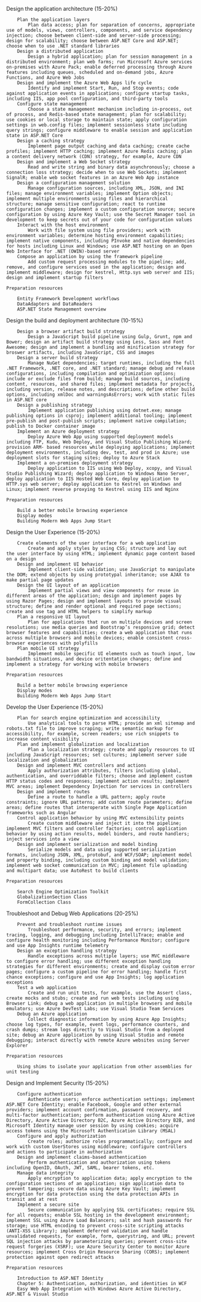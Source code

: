 Design the application architecture (15-20%)

        Plan the application layers
            Plan data access; plan for separation of concerns, appropriate use of models, views, controllers, components, and service dependency injection; choose between client-side and server-side processing; design for scalability; choose between ASP.NET Core and ASP.NET; choose when to use .NET standard libraries
        Design a distributed application
            Design a hybrid application; plan for session management in a distributed environment; plan web farms; run Microsoft Azure services on-premises with Azure Pack; enable deferred processing through Azure features including queues, scheduled and on-demand jobs, Azure Functions, and Azure Web Jobs
        Design and implement the Azure Web Apps life cycle
            Identify and implement Start, Run, and Stop events; code against application events in applications; configure startup tasks, including IIS, app pool configuration, and third-party tools
        Configure state management
            Choose a state management mechanism including in-process, out of process, and Redis-based state management; plan for scalability; use cookies or local storage to maintain state; apply configuration settings in web.config files; implement sessionless state including query strings; configure middleware to enable session and application state in ASP.NET Core
        Design a caching strategy
            Implement page output caching and data caching; create cache profiles; implement HTTP caching; implement Azure Redis caching; plan a content delivery network (CDN) strategy, for example, Azure CDN
        Design and implement a Web Socket strategy
            Read and write string and binary data asynchronously; choose a connection loss strategy; decide when to use Web Sockets; implement SignalR; enable web socket features in an Azure Web App instance
        Design a configuration management solution
            Manage configuration sources, including XML, JSON, and INI files; manage environment variables; implement Option objects; implement multiple environments using files and hierarchical structure; manage sensitive configuration; react to runtime configuration changes; implement a custom configuration source; secure configuration by using Azure Key Vault; use the Secret Manager tool in development to keep secrets out of your code for configuration values
        Interact with the host environment
            Work with file system using file providers; work with environment variables; determine hosting environment capabilities; implement native components, including PInvoke and native dependencies for hosts including Linux and Windows; use ASP.NET hosting on an Open Web Interface for .NET (OWIN)-based server
        Compose an application by using the framework pipeline
            Add custom request processing modules to the pipeline; add, remove, and configure services used in the application; design and implement middleware; design for kestrel, Http.sys web server and IIS; design and implement startup filters

    Preparation resources

        Entity Framework Development workflows
        DataAdapters and DataReaders
        ASP.NET State Management overview

Design the build and deployment architecture (10-15%)

        Design a browser artifact build strategy
            Design a JavaScript build pipeline using Gulp, Grunt, npm and Bower; design an artifact build strategy using Less, Sass and Font Awesome; design and implement a bundling and minification strategy for broswer artifacts, including JavaScript, CSS and images
        Design a server build strategy
            Manage NuGet dependencies; target runtimes, including the full .NET Framework, .NET core, and .NET standard; manage debug and release configurations, including compilation and optimization options; include or exclude files from build; manage build sources, including content, resources, and shared files; implement metadata for projects, including version, release notes, and descriptions; define other build options, including xmlDoc and warningsAsErrors; work with static files in ASP.NET core
        Design a publishing strategy
            Implement application publishing using dotnet.exe; manage publishing options in csproj; implement additional tooling; implement pre-publish and post-publish scripts; implement native compilation; publish to Docker container image
        Implement an Azure deployment strategy
            Deploy Azure Web App using supported deployment models including FTP, Kudu, Web Deploy, and Visual Studio Publishing Wizard; provision ARM- based resources while deploying applications; implement deployment environments, including dev, test, and prod in Azure; use deployment slots for staging sites; deploy to Azure Stack
        Implement a on-premises deployment strategy
            Deploy application to IIS using Web Deploy, xcopy, and Visual Studio Publishing Wizard; deploy application to Windows Nano Server, deploy application to IIS Hosted Web Core, deploy application to HTTP.sys web server; deploy application to Kestrel on Windows and Linux; implement reverse proxying to Kestrel using IIS and Nginx

    Preparation resources

        Build a better mobile browsing experience
        Display modes
        Building Modern Web Apps Jump Start

Design the User Experience (15-20%)

        Create elements of the user interface for a web application
            Create and apply styles by using CSS; structure and lay out the user interface by using HTML; implement dynamic page content based on a design
        Design and implement UI behavior
            Implement client-side validation; use JavaScript to manipulate the DOM; extend objects by using prototypal inheritance; use AJAX to make partial page updates
        Design the UI layout of an application
            Implement partial views and view components for reuse in different areas of the application; design and implement pages by using Razor Pages; design and implement layouts to provide visual structure; define and render optional and required page sections; create and use tag and HTML helpers to simplify markup
        Plan a responsive UI layout
            Plan for applications that run on multiple devices and screen resolutions; use media queries and Bootstrap’s responsive grid; detect browser features and capabilities; create a web application that runs across multiple browsers and mobile devices; enable consistent cross-browser experiences with polyfills
        Plan mobile UI strategy
            Implement mobile specific UI elements such as touch input, low bandwidth situations, and device oritentation changes; define and implement a strategy for working with mobile browsers

    Preparation resources

        Build a better mobile browsing experience
        Display modes
        Building Modern Web Apps Jump Start

Develop the User Experience (15-20%)

        Plan for search engine optimization and accessibility
            Use analytical tools to parse HTML; provide an xml sitemap and robots.txt file to improve scraping; write semantic markup for accessibility, for example, screen readers; use rich snippets to increase content visibility
        Plan and implement globalization and localization
            Plan a localization strategy; create and apply resources to UI including JavaScript resources; set cultures; implement server side localization and globalization
        Design and implement MVC controllers and actions
            Apply authorization attributes, filters including global, authentication, and overriddable filters; choose and implement custom HTTP status codes and responses; implement action results; implement MVC areas; implement Dependency Injection for services in controllers
        Design and implement routes
            Define a route to handle a URL pattern; apply route constraints; ignore URL patterns; add custom route parameters; define areas; define routes that interoperate with Single Page Application frameworks such as Angular
        Control application behavior by using MVC extensibility points
            Create custom middleware and inject it into the pipeline; implement MVC filters and controller factories; control application behavior by using action results, model binders, and route handlers; inject services into a view
        Design and implement serialization and model binding
            Serialize models and data using supported serialization formats, including JSON, XML, protobuf, and WCF/SOAP; implement model and property binding, including custom binding and model validation; implement web socket communication in MVC; implement file uploading and multipart data; use AutoRest to build clients

    Preparation resources

        Search Engine Optimization Toolkit
        GlobalizationSection Class
        FormCollection Class

Troubleshoot and Debug Web Applications (20-25%)

        Prevent and troubleshoot runtime issues
            Troubleshoot performance, security, and errors; implement tracing, logging, and debugging including IntelliTrace; enable and configure health monitoring including Performance Monitor; configure and use App Insights runtime telemetry
        Design an exception handling strategy
            Handle exceptions across multiple layers; use MVC middleware to configure error handling; use different exception handling strategies for different environments; create and display custom error pages; configure a custom pipeline for error handling; handle first chance exceptions; configure and use App Insights; log application exceptions
        Test a web application
            Create and run unit tests, for example, use the Assert class, create mocks and stubs; create and run web tests including using Browser Link; debug a web application in multiple browsers and mobile emulators; use Azure DevTest Labs; use Visual Studio Team Services
        Debug an Azure application
            Collect diagnostic information by using Azure App Insights; choose log types, for example, event logs, performance counters, and crash dumps; stream logs directly to Visual Studio from a deployed site; debug an Azure application by using Visual Studio and remote debugging; interact directly with remote Azure websites using Server Explorer

    Preparation resources

        Using shims to isolate your application from other assemblies for unit testing

Design and Implement Security (15-20%)

        Configure authentication
            Authenticate users; enforce authentication settings; implement ASP.NET Core Identity; enable Facebook, Google and other external providers; implement account confirmation, password recovery, and multi-factor authentication; perform authentication using Azure Active Directory, Azure Active Directory B2C, Azure Active Directory B2B, and Microsoft Identity manage user session by using cookies; acquire access tokens using the Microsoft Authentication Library (MSAL)
        Configure and apply authorization
            Create roles; authorize roles programmatically; configure and work with custom UserStores using middleware; configure controllers and actions to participate in authorization
        Design and implement claims-based authentication
            Perform authentication and authorization using tokens including OpenID, OAuth, JWT, SAML, bearer tokens, etc.
        Manage data integrity
            Apply encryption to application data; apply encryption to the configuration sections of an application; sign application data to prevent tampering; secure data using Azure Key Vault; implement encryption for data protection using the data protection APIs in transit and at rest
        Implement a secure site
            Secure communication by applying SSL certificates; require SSL for all requests; enable SSL hosting in the development environment; implement SSL using Azure Load Balancers; salt and hash passwords for storage; use HTML encoding to prevent cross-site scripting attacks (ANTI-XSS Library); implement deferred validation and handle unvalidated requests, for example, form, querystring, and URL; prevent SQL injection attacks by parameterizing queries; prevent cross-site request forgeries (XSRF); use Azure Security Center to monitor Azure resources; implement Cross Origin Resource Sharing (CORS); implement protection against open redirect attacks

    Preparation resources

        Introduction to ASP.NET Identity
        Chapter 5: Authentication, authorization, and identities in WCF
        Easy Web App Integration with Windows Azure Active Directory, ASP.NET & Visual Studio
